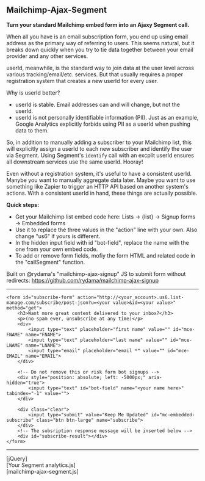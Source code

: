 Mailchimp-Ajax-Segment
----------------------
**Turn your standard Mailchimp embed form into an Ajaxy Segment call.**

When all you have is an email subscription form, you end up using email address as the primary way of referring to users. This seems natural, but it breaks down quickly when you try to tie data together between your email provider and any other services.

userId, meanwhile, is the standard way to join data at the user level across various tracking/email/etc. services. But that usually requires a proper registration system that creates a new userId for every user.

Why is userId better?

 - userId is stable. Email addresses can and will change, but not the userId.
 - userId is not personally identifiable information (PII). Just as an example, Google Analytics explicitly forbids using PII as a userId when pushing data to them.

So, in addition to manually adding a subscriber to your Mailchimp list, this will explicitly assign a userId to each new subscriber and identify the user via Segment. Using Segment's `identify` call with an excplit userId ensures all downstream services use the same userId. Hooray!

Even without a registration system, it's useful to have a consistent userId. Manybe you want to manually aggregate data later. Maybe you want to use something like Zapier to trigger an HTTP API based on another system's actions. With a consistent userId in hand, these things are actually possible.

**Quick steps:**

 - Get your Mailchimp list embed code here: Lists -> {list} -> Signup forms -> Embedded forms
 - Use it to replace the three values in the "action" line with your own. Also change "us6" if yours is different.
 - In the hidden input field with id "bot-field", replace the name with the one from your own embed code.
 - To add or remove form fields, mofiy the form HTML and related code in the "callSegment" function.

Built on @rydama's "mailchimp-ajax-signup" JS to submit form without redirects: https://github.com/rydama/mailchimp-ajax-signup

----------

    <form id="subscribe-form" action="http://<your_account>.us6.list-manage.com/subscribe/post-json?u=<your value>&id=<your value>" method="get">
        <h3>Want more great content delivered to your inbox?</h3>
        <p>(no spam ever, unsubscribe at any time)</p>
        <div>
            <input type="text" placeholder="first name" value="" id="mce-FNAME" name="FNAME">
            <input type="text" placeholder="last name" value="" id="mce-LNAME" name="LNAME">
            <input type="email" placeholder="email *" value="" id="mce-EMAIL" name="EMAIL">
        </div>

        <!-- Do not remove this or risk form bot signups -->
        <div style="position: absolute; left: -5000px;" aria-hidden="true">
            <input type="text" id="bot-field" name="<your name here>" tabindex="-1" value="">
        </div>

        <div class="clear">
            <input type="submit" value="Keep Me Updated" id="mc-embedded-subscribe" class="btn btn-large" name="subscribe">
        </div>
        <!-- The subsription response message will be inserted below -->
        <div id="subscribe-result"></div>
    </form>

----------

[jQuery]  
[Your Segment analytics.js]  
[mailchimp-ajax-segment.js]